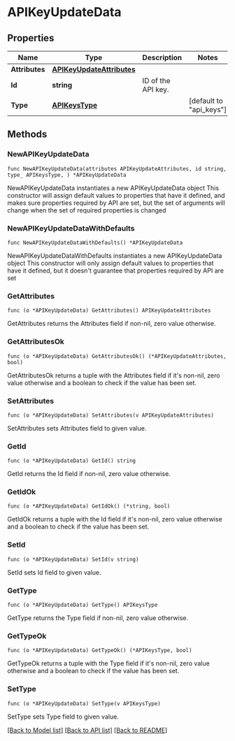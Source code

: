 # APIKeyUpdateData

## Properties

Name | Type | Description | Notes
------------ | ------------- | ------------- | -------------
**Attributes** | [**APIKeyUpdateAttributes**](APIKeyUpdateAttributes.md) |  | 
**Id** | **string** | ID of the API key. | 
**Type** | [**APIKeysType**](APIKeysType.md) |  | [default to "api_keys"]

## Methods

### NewAPIKeyUpdateData

`func NewAPIKeyUpdateData(attributes APIKeyUpdateAttributes, id string, type_ APIKeysType, ) *APIKeyUpdateData`

NewAPIKeyUpdateData instantiates a new APIKeyUpdateData object
This constructor will assign default values to properties that have it defined,
and makes sure properties required by API are set, but the set of arguments
will change when the set of required properties is changed

### NewAPIKeyUpdateDataWithDefaults

`func NewAPIKeyUpdateDataWithDefaults() *APIKeyUpdateData`

NewAPIKeyUpdateDataWithDefaults instantiates a new APIKeyUpdateData object
This constructor will only assign default values to properties that have it defined,
but it doesn't guarantee that properties required by API are set

### GetAttributes

`func (o *APIKeyUpdateData) GetAttributes() APIKeyUpdateAttributes`

GetAttributes returns the Attributes field if non-nil, zero value otherwise.

### GetAttributesOk

`func (o *APIKeyUpdateData) GetAttributesOk() (*APIKeyUpdateAttributes, bool)`

GetAttributesOk returns a tuple with the Attributes field if it's non-nil, zero value otherwise
and a boolean to check if the value has been set.

### SetAttributes

`func (o *APIKeyUpdateData) SetAttributes(v APIKeyUpdateAttributes)`

SetAttributes sets Attributes field to given value.


### GetId

`func (o *APIKeyUpdateData) GetId() string`

GetId returns the Id field if non-nil, zero value otherwise.

### GetIdOk

`func (o *APIKeyUpdateData) GetIdOk() (*string, bool)`

GetIdOk returns a tuple with the Id field if it's non-nil, zero value otherwise
and a boolean to check if the value has been set.

### SetId

`func (o *APIKeyUpdateData) SetId(v string)`

SetId sets Id field to given value.


### GetType

`func (o *APIKeyUpdateData) GetType() APIKeysType`

GetType returns the Type field if non-nil, zero value otherwise.

### GetTypeOk

`func (o *APIKeyUpdateData) GetTypeOk() (*APIKeysType, bool)`

GetTypeOk returns a tuple with the Type field if it's non-nil, zero value otherwise
and a boolean to check if the value has been set.

### SetType

`func (o *APIKeyUpdateData) SetType(v APIKeysType)`

SetType sets Type field to given value.



[[Back to Model list]](../README.md#documentation-for-models) [[Back to API list]](../README.md#documentation-for-api-endpoints) [[Back to README]](../README.md)


